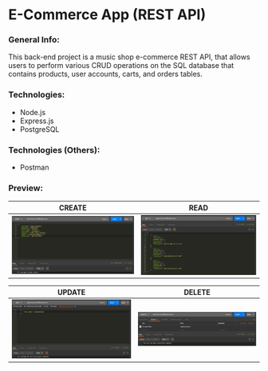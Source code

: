 # E-Commerce App (REST API)

### General Info:
<p>This back-end project is a music shop e-commerce REST API, that allows users to perform various CRUD operations on the SQL database that contains products, user accounts, carts, and orders tables.</p>

### Technologies:
* Node.js
* Express.js
* PostgreSQL

### Technologies (Others):
* Postman

### Preview:
CREATE           |  READ
:-------------------------:|:-------------------------:
<img src="./images/CREATE.png" /> | <img src="./images/GET.png" />

UPDATE           |  DELETE
:-------------------------:|:-------------------------:
<img src="./images/UPDATE.png" /> | <img src="./images/DELETE.png" />